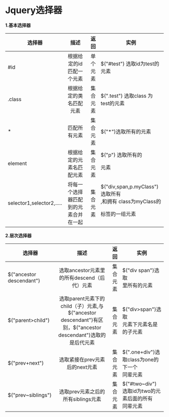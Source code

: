 # Jquery选择器 #

**1.基本选择器**

  



| 选择器 | 描述                      | 返回       |  实例                                  |
| ----- |:------------------------: | ---------:|----------------------------------------|
|   #id | 根据给定的id匹配一个元素     | 单个元素   |  $("#test") 选取id为test的元素           |
| .class| 根据给定的类名匹配元素       | 集合元素   |  $(".test") 选取class 为test的元素       |
| *     | 匹配所有元素                | 集合元素   |  $("*")选取所有的元素                    |
|element|根据给定的元素名匹配元素       |集合元素    | $("p") 选取所有的<p>元素                 |
|selector1,selector2,.....       |将每一个选择器匹配到的元素合并在一起|集合元素|$("div,span,p.myClass")选取所有<div>,<span>和拥有 class为myClass的<p> 标签的一组元素 |
       



**2.层次选择器**


| 选择器 | 描述                      | 返回       |  实例                                  |
| ----- |:------------------------: | ---------:|----------------------------------------|
|$("ancestor descendant") |选取ancestor元素里的所有descend（后代）元素| 集合元素|$("div span")选取<div>里所有的<span>元素|
| $("parent>child")| 选取parent元素下的child（子）元素,与$("ancestor descendant")有区别，$("ancestor descendant")选取的是后代元素| 集合元素 |$("div>span")选取<div>元素下元素名是<span>的子元素|
|$("prev+next")|选取紧接在prev元素后的next元素| 集合元素| $(".one+div")选取class为one的下一个<div>同辈元素|
|$("prev~siblings")|选取prev元素之后的所有siblings元素|集合元素|$("#two~div")选取id为two的元素后面的所有<div>同辈元素|


 
